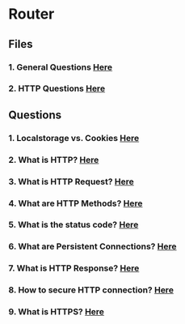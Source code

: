 # Router

## Files

### 1. General Questions [Here](./GeneralQuestions.md)

### 2. HTTP Questions [Here](./HTTPQuestions.md)

## Questions

### 1. Localstorage vs. Cookies [Here](./GeneralQuestions.md#q1)
### 2. What is HTTP? [Here](./HTTPQuestions.md#q1)
### 3. What is HTTP Request? [Here](./HTTPQuestions.md#q2)
### 4. What are HTTP Methods? [Here](./HTTPQuestions.md#q3)
### 5. What is the status code? [Here](./HTTPQuestions.md#q4)
### 6. What are Persistent Connections? [Here](./HTTPQuestions.md#q5)
### 7. What is HTTP Response? [Here](./HTTPQuestions.md#q6)
### 8. How to secure HTTP connection? [Here](./HTTPQuestions.md#q7)
### 9. What is HTTPS? [Here](./HTTPQuestions.md#q8)
